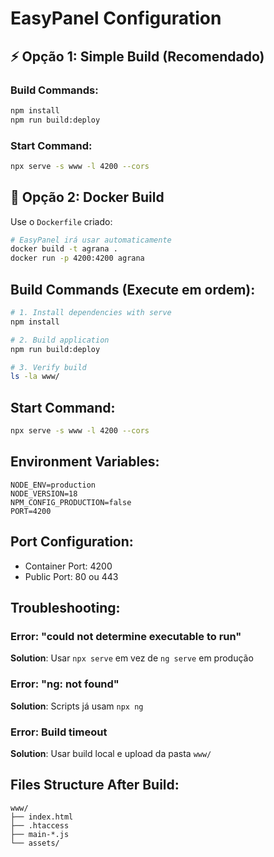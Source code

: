 # EasyPanel Configuration

## ⚡ Opção 1: Simple Build (Recomendado)

### Build Commands:
```bash
npm install
npm run build:deploy
```

### Start Command:
```bash
npx serve -s www -l 4200 --cors
```

## 🐳 Opção 2: Docker Build

Use o `Dockerfile` criado:
```bash
# EasyPanel irá usar automaticamente
docker build -t agrana .
docker run -p 4200:4200 agrana
```

## Build Commands (Execute em ordem):
```bash
# 1. Install dependencies with serve
npm install

# 2. Build application
npm run build:deploy

# 3. Verify build
ls -la www/
```

## Start Command:
```bash
npx serve -s www -l 4200 --cors
```

## Environment Variables:
```
NODE_ENV=production
NODE_VERSION=18
NPM_CONFIG_PRODUCTION=false
PORT=4200
```

## Port Configuration:
- Container Port: 4200
- Public Port: 80 ou 443

## Troubleshooting:

### Error: "could not determine executable to run"
**Solution**: Usar `npx serve` em vez de `ng serve` em produção

### Error: "ng: not found"
**Solution**: Scripts já usam `npx ng`

### Error: Build timeout
**Solution**: Usar build local e upload da pasta `www/`

## Files Structure After Build:
```
www/
├── index.html
├── .htaccess
├── main-*.js
└── assets/
```
